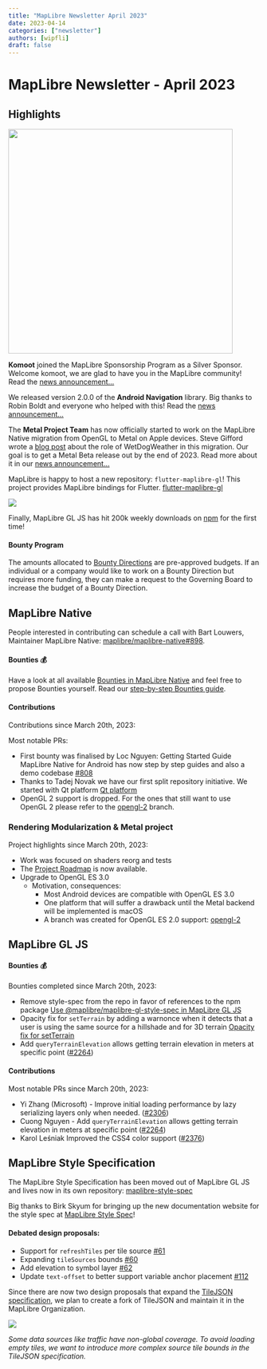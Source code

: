 ```yaml
---
title: "MapLibre Newsletter April 2023"
date: 2023-04-14
categories: ["newsletter"]
authors: [wipfli]
draft: false
---
```


# MapLibre Newsletter - April 2023

## Highlights

<img style="max-width:100%;" src="https://maplibre.org/news/2023-04-06-komoot-becomes-a-maplibre-silver-sponsor/maplibre-komoot-logo.svg" width=450>

**Komoot** joined the MapLibre Sponsorship Program as a Silver Sponsor. Welcome komoot, we are glad to have you in the MapLibre community! Read the [news announcement...](https://maplibre.org/news/2023-04-06-komoot-becomes-a-maplibre-silver-sponsor/)

We released version 2.0.0 of the **Android Navigation** library. Big thanks to Robin Boldt and everyone who helped with this! Read the [news announcement...](https://maplibre.org/news/2023-03-27-android-navigation-version-2/)

The **Metal Project Team** has now officially started to work on the MapLibre Native migration from OpenGL to Metal on Apple devices. Steve Gifford wrote a [blog post](https://www.wetdogweather.com/blog/maplibre-upgrade) about the role of WetDogWeather in this migration. Our goal is to get a Metal Beta release out by the end of 2023. Read more about it in our [news announcement...](https://maplibre.org/news/2023-03-23-metal-project-team-started/)

MapLibre is happy to host a new repository: `flutter-maplibre-gl`! This project provides MapLibre bindings for Flutter. [flutter-maplibre-gl](https://github.com/maplibre/flutter-maplibre-gl)

<a href="https://www.npmjs.com/package/maplibre-gl">
  <img style="max-width:100%;" src="npm-200k.png">
</a>

Finally, MapLibre GL JS has hit 200k weekly downloads on [npm](https://www.npmjs.com/package/maplibre-gl) for the first time!

#### Bounty Program

The amounts allocated to [Bounty Directions](https://github.com/maplibre/maplibre/issues?q=is%3Aissue+is%3Aopen+label%3A%22bounty+direction%22) are pre-approved budgets. If an individual or a company would like to work on a Bounty Direction but requires more funding, they can make a request to the Governing Board to increase the budget of a Bounty Direction.

## MapLibre Native

People interested in contributing can schedule a call with Bart Louwers, Maintainer MapLibre Native: <a href="https://github.com/maplibre/maplibre-native/discussions/898">maplibre/maplibre-native#898</a>.

#### Bounties 💰

Have a look at all available [Bounties in MapLibre Native](https://github.com/maplibre/maplibre-native/issues?q=is%3Aissue+is%3Aopen+label%3A%22%F0%9F%92%B0+bounty+S%22%2C%22%F0%9F%92%B0+bounty+M%22%2C%22%F0%9F%92%B0+bounty+L%22%2C%22%F0%9F%92%B0+bounty+XL%22%2C%22%F0%9F%92%B0+bounty+XXL%22+) and feel free to propose Bounties yourself. Read our [step-by-step Bounties guide](http://localhost:45707/roadmap/step-by-step-bounties-guide/).

#### Contributions

Contributions since March 20th, 2023:

Most notable PRs:

- First bounty was finalised by Loc Nguyen: Getting Started Guide MapLibre Native for Android has now step by step guides and also a demo codebase [#808](https://github.com/maplibre/maplibre-native/issues/808)
- Thanks to Tadej Novak we have our first split repository initiative. We started with Qt platform [Qt platform](https://github.com/maplibre/maplibre-native-qt)
- OpenGL 2 support is dropped. For the ones that still want to use OpenGL 2 please refer to the [opengl-2](https://github.com/maplibre/maplibre-native/tree/opengl-2) branch.

### Rendering Modularization & Metal project

Project highlights since March 20th, 2023:

- Work was focused on shaders reorg and tests
- The <a href="https://github.com/orgs/maplibre/projects/8">Project Roadmap</a> is now available.
- Upgrade to OpenGL ES 3.0
  - Motivation, consequences:
    - Most Android devices are compatible with OpenGL ES 3.0
    - One platform that will suffer a drawback until the Metal backend will be implemented is macOS
    - A branch was created for OpenGL ES 2.0 support: [opengl-2](https://github.com/maplibre/maplibre-native/tree/opengl-2)

## MapLibre GL JS

#### Bounties 💰

Bounties completed since March 20th, 2023:

- Remove style-spec from the repo in favor of references to the npm package [Use @maplibre/maplibre-gl-style-spec in MapLibre GL JS](https://github.com/maplibre/maplibre-gl-js/issues/2194)
- Opacity fix for `setTerrain` by adding a warnonce when it detects that a user is using the same source for a hillshade and for 3D terrain [Opacity fix for setTerrain](https://github.com/maplibre/maplibre-gl-js/issues/2035)
- Add `queryTerrainElevation` allows getting terrain elevation in meters at specific point ([#2264](https://github.com/maplibre/maplibre-gl-js/pull/2264))

#### Contributions

Most notable PRs since March 20th, 2023:

- Yi Zhang (Microsoft) - Improve initial loading performance by lazy serializing layers only when needed. ([#2306](https://github.com/maplibre/maplibre-gl-js/pull/2306))
- Cuong Nguyen - Add `queryTerrainElevation` allows getting terrain elevation in meters at specific point ([#2264](https://github.com/maplibre/maplibre-gl-js/pull/2264))
- Karol Leśniak Improved the CSS4 color support ([#2376](https://github.com/maplibre/maplibre-gl-js/pull/2376))

## MapLibre Style Specification

The MapLibre Style Specification has been moved out of MapLibre GL JS and lives now in its own repository: [maplibre-style-spec](https://github.com/maplibre/maplibre-style-spec)

Big thanks to Birk Skyum for bringing up the new documentation website for the style spec at [MapLibre Style Spec](https://maplibre.org/maplibre-style-spec/)!

#### Debated design proposals:

- Support for `refreshTiles` per tile source [#61](https://github.com/maplibre/maplibre-style-spec/issues/61)
- Expanding `tileSources` bounds [#60](https://github.com/maplibre/maplibre-style-spec/issues/60)
- Add elevation to symbol layer [#62](https://github.com/maplibre/maplibre-style-spec/issues/62)
- Update `text-offset` to better support variable anchor placement [#112](https://github.com/maplibre/maplibre-style-spec/issues/112)

Since there are now two design proposals that expand the <a href="https://github.com/mapbox/tilejson-spec">TileJSON specification</a>, we plan to create a fork of TileJSON and maintain it in the MapLibre Organization.

<a href="https://github.com/maplibre/maplibre-style-spec/issues/60">
<img style="max-width:100%;" src="tile-bounds.png">
</a>

<i>Some data sources like traffic have non-global coverage. To avoid loading empty tiles, we want to introduce more complex source tile bounds in the TileJSON specification.</i>
